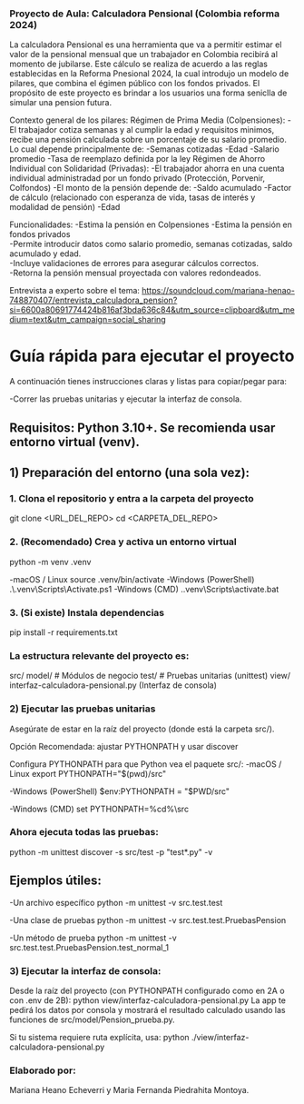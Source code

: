 ### Proyecto de Aula: Calculadora Pensional (Colombia reforma 2024)
La calculadora Pensional es una herramienta que va a permitir estimar el valor de la pensional mensual que un trabajador en Colombia recibirá al momento de jubilarse.
Este cálculo se realiza de acuerdo a las reglas establecidas en la Reforma Pnesional 2024, la cual introdujo un modelo de pilares, que combina el égimen público con los fondos privados.
El propósito de este proyecto es brindar a los usuarios una forma seniclla de simular una pension futura.

Contexto general de los pilares:
Régimen de Prima Media (Colpensiones):
-El trabajador cotiza semanas y al cumplir la edad y requisitos minimos, recibe una pensión calculada sobre un porcentaje de su salario promedio. Lo cual depende principalmente de:
-Semanas cotizadas 
-Edad
-Salario promedio 
-Tasa de reemplazo definida por la ley
Régimen de Ahorro Individual con Solidaridad (Privadas):
-El trabajador ahorra en una cuenta individual administradad por un fondo privado (Protección, Porvenir, Colfondos)
-El monto de la pensión depende de:
 -Saldo acumulado
 -Factor de cálculo (relacionado con esperanza de vida, tasas de interés y modalidad de pensión)
 -Edad

Funcionalidades:
-Estima la pensión en Colpensiones 
-Estima la pensión en fondos privados  
-Permite introducir datos como salario promedio, semanas cotizadas, saldo acumulado y edad.  
-Incluye validaciones de errores para asegurar cálculos correctos.  
-Retorna la pensión mensual proyectada con valores redondeados. 

Entrevista a experto sobre el tema: https://soundcloud.com/mariana-henao-748870407/entrevista_calculadora_pension?si=6600a80691774424b816af3bda636c84&utm_source=clipboard&utm_medium=text&utm_campaign=social_sharing

# Guía rápida para ejecutar el proyecto

A continuación tienes instrucciones claras y listas para copiar/pegar para:

-Correr las pruebas unitarias y ejecutar la interfaz de consola.

## Requisitos: Python 3.10+. Se recomienda usar entorno virtual (venv).

## 1) Preparación del entorno (una sola vez):

### 1. Clona el repositorio y entra a la carpeta del proyecto
git clone <URL_DEL_REPO>
cd <CARPETA_DEL_REPO>

### 2. (Recomendado) Crea y activa un entorno virtual
python -m venv .venv

-macOS / Linux
source .venv/bin/activate
-Windows (PowerShell)
.\\.venv\\Scripts\\Activate.ps1
-Windows (CMD)
.\.venv\Scripts\activate.bat

### 3. (Si existe) Instala dependencias
pip install -r requirements.txt

### La estructura relevante del proyecto es:
src/
  model/                  # Módulos de negocio
  test/                   # Pruebas unitarias (unittest)
view/
  interfaz-calculadora-pensional.py   (Interfaz de consola)

### 2) Ejecutar las pruebas unitarias

Asegúrate de estar en la raíz del proyecto (donde está la carpeta src/).

Opción Recomendada: ajustar PYTHONPATH y usar discover

Configura PYTHONPATH para que Python vea el paquete src/:
-macOS / Linux
export PYTHONPATH="$(pwd)/src"

-Windows (PowerShell)
$env:PYTHONPATH = "$PWD/src"

-Windows (CMD)
set PYTHONPATH=%cd%\src
### Ahora ejecuta todas las pruebas:
python -m unittest discover -s src/test -p "test*.py" -v
## Ejemplos útiles:

-Un archivo específico
python -m unittest -v src.test.test

-Una clase de pruebas
python -m unittest -v src.test.test.PruebasPension

-Un método de prueba
python -m unittest -v src.test.test.PruebasPension.test_normal_1

### 3) Ejecutar la interfaz de consola:

Desde la raíz del proyecto (con PYTHONPATH configurado como en 2A o con .env de 2B):
python view/interfaz-calculadora-pensional.py
La app te pedirá los datos por consola y mostrará el resultado calculado usando las funciones de src/model/Pension_prueba.py.

Si tu sistema requiere ruta explícita, usa:
python ./view/interfaz-calculadora-pensional.py

### Elaborado por: 
Mariana Heano Echeverri y Maria Fernanda Piedrahita Montoya.
